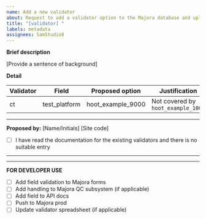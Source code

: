 ```yaml
---
name: Add a new validator
about: Request to add a validator option to the Majora database and uploader
title: "[validator] "
labels: metadata
assignees: SamStudio8
---
```


**Brief description**

[Provide a sentence of background]

**Detail**

| Validator | Field       | Proposed option | Justification                    |
|-----------|-------------|-----------------|----------------------------------|
| ct        |test_platform|hoot_example_9000|Not covered by `hoot_example_1000`|

***
**Proposed by:** [Name/Initials] [Site code]

* [ ] I have read the documentation for the existing validators and there is no suitable entry

***
***

**FOR DEVELOPER USE**

* [ ] Add field validation to Majora forms
* [ ] Add handling to Majora QC subsystem (if applicable)
* [ ] Add field to API docs
* [ ] Push to Majora prod
* [ ] Update validator spreadsheet (if applicable)
